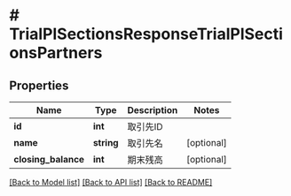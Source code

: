 # # TrialPlSectionsResponseTrialPlSectionsPartners

## Properties

Name | Type | Description | Notes
------------ | ------------- | ------------- | -------------
**id** | **int** | 取引先ID | 
**name** | **string** | 取引先名 | [optional] 
**closing_balance** | **int** | 期末残高 | [optional] 

[[Back to Model list]](../../README.md#documentation-for-models) [[Back to API list]](../../README.md#documentation-for-api-endpoints) [[Back to README]](../../README.md)


